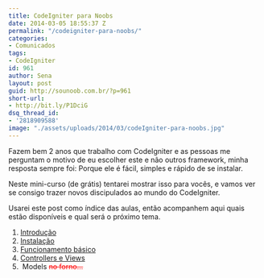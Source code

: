 ```yaml
---
title: CodeIgniter para Noobs
date: 2014-03-05 18:55:37 Z
permalink: "/codeigniter-para-noobs/"
categories:
- Comunicados
tags:
- CodeIgniter
id: 961
author: Sena
layout: post
guid: http://sounoob.com.br/?p=961
short-url:
- http://bit.ly/P1DciG
dsq_thread_id:
- '2818909588'
image: "./assets/uploads/2014/03/codeIgniter-para-noobs.jpg"
---
```


Fazem bem 2 anos que trabalho com CodeIgniter e as pessoas me perguntam o motivo de eu escolher este e não outros framework, minha resposta sempre foi: Porque ele é fácil, simples e rápido de se instalar.

Neste mini-curso (de grátis) tentarei mostrar isso para vocês, e vamos ver se consigo trazer novos discipulados ao mundo do CodeIgniter.<!--more-->

Usarei este post como índice das aulas, então acompanhem aqui quais estão disponíveis e qual será o próximo tema.

  1. <a title="Introdução – CodeIgniter para Noobs" href="./introducao-codeigniter-para-noobs/" target="_blank">Introdução</a>
  2. <a title="Instalando o CodeIgniter" href="./instalando-o-codeigniter/" target="_blank">Instalação</a>
  3. <a title="Funcionamento básico do CodeIgniter" href="./funcionamento-basico-do-codeigniter/" target="_blank">Funcionamento básico</a>
  4. <a title="Controllers e Views – CodeIgniter" href="./controllers-e-views-codeigniter/" target="_blank">Controllers e Views</a>
  5.  Models <span style="color: #ff0000;"><del>no forno…</del></span>